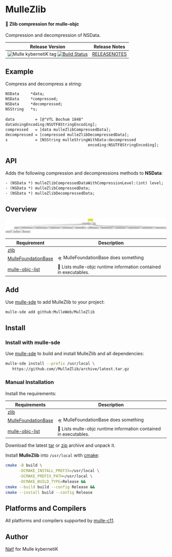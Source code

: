 # MulleZlib

#### 🐘 Zlib compression for mulle-objc


Compression and decompression of NSData.

| Release Version                                       | Release Notes
|-------------------------------------------------------|--------------
| ![Mulle kybernetiK tag](https://img.shields.io/github/tag//MulleZlib.svg?branch=release) [![Build Status](https://github.com//MulleZlib/workflows/CI/badge.svg?branch=release)](//github.com//MulleZlib/actions)| [RELEASENOTES](RELEASENOTES.md) |





## Example

Compress and decompress a string:

``` objc
NSData     *data;
NSData     *compressed;
NSData     *decompressed;
NSString   *s;

data         = [@"VfL Bochum 1848" dataUsingEncoding:NSUTF8StringEncoding];
compressed   = [data mulleZlibCompressedData];
decompressed = [compressed mulleZlibDecompressedData];
s            = [NSString mulleStringWithData:decompressed
                                    encoding:NSUTF8StringEncoding];
```



## API

Adds the following compression and decompressions methods to **NSData**:

``` objc
- (NSData *) mulleZlibCompressedDataWithCompressionLevel:(int) level;
- (NSData *) mulleZlibCompressedData;
- (NSData *) mulleZlibDecompressedData;
```


## Overview
![Overview](overview.dot.svg)

| Requirement                                  | Description
|----------------------------------------------|-----------------------
| [zlib](https://github.com/madler/zlib)             | 
| [MulleFoundationBase](https://github.com/MulleFoundation/MulleFoundationBase)             | 🛸 MulleFoundationBase does something
| [mulle-objc-list](https://github.com/mulle-objc/mulle-objc-list)             | 📒 Lists mulle-objc runtime information contained in executables.


## Add

Use [mulle-sde](//github.com/mulle-sde) to add MulleZlib to your project:

``` sh
mulle-sde add github:MulleWeb/MulleZlib
```

## Install

### Install with mulle-sde

Use [mulle-sde](//github.com/mulle-sde) to build and install MulleZlib and all dependencies:

``` sh
mulle-sde install --prefix /usr/local \
   https://github.com//MulleZlib/archive/latest.tar.gz
```

### Manual Installation

Install the requirements:

| Requirements                                 | Description
|----------------------------------------------|-----------------------
| [zlib](https://github.com/madler/zlib)             | 
| [MulleFoundationBase](https://github.com/MulleFoundation/MulleFoundationBase)             | 🛸 MulleFoundationBase does something
| [mulle-objc-list](https://github.com/mulle-objc/mulle-objc-list)             | 📒 Lists mulle-objc runtime information contained in executables.

Download the latest [tar](https://github.com/MulleWeb/MulleZlib/archive/refs/tags/latest.tar.gz) or [zip](https://github.com/MulleWeb/MulleZlib/archive/refs/tags/latest.zip) archive and unpack it.

Install **MulleZlib** into `/usr/local` with [cmake](https://cmake.org):

``` sh
cmake -B build \
      -DCMAKE_INSTALL_PREFIX=/usr/local \
      -DCMAKE_PREFIX_PATH=/usr/local \
      -DCMAKE_BUILD_TYPE=Release &&
cmake --build build --config Release &&
cmake --install build --config Release
```

## Platforms and Compilers

All platforms and compilers supported by
[mulle-c11](//github.com/mulle-c/mulle-c11).


## Author

[Nat!](https://mulle-kybernetik.com/weblog) for Mulle kybernetiK


